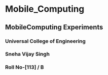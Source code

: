 # Mobile_Computing
## MobileComputing Experiments 
### Universal College of Engineering 

### Sneha Vijay Singh 
### Roll No-[113] / B
